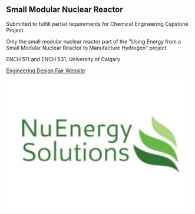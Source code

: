 ## Small Modular Nuclear Reactor

Submitted to fulfill partial requirements for Chemical Engineering Capstone Project

Only the small modular nuclear reactor part of the "Using Energy from a Small Modular Nuclear Reactor to Manufacture Hydrogen" project

ENCH 511 and ENCH 531, University of Calgary  

<a href="https://engineeringdesignfair.ucalgary.ca/chemical/using-energy-from-a-small-modular-reactor-to-manufacture-hydrogen/" target="_top">Engineering Design Fair Website</a>

<a href="https://www.youtube.com/watch?v=DrP79NUEitk">
<img src="images/NuEnergySolutionsLogoClean.JPG" width="500">
</a>
